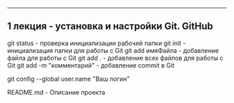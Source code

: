 ----------------------------------------------------------------
1 лекция - установка и настройки Git. GitHub
---------------------------------------------------------------

git status - проверка инициализации рабочей папки
git init - инициализация папки для работы с Git
git add имяФайла - добавление файла для работы с Git
git add . - добавление всех файлов для работы с Git
git add -m "комментарий" - добавление commit в Git

git config --global user.name "Ваш логин"



README.md - Описание проекта